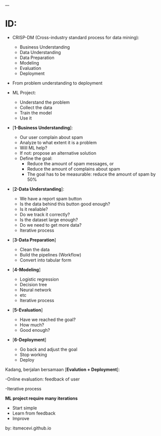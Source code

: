 __

# ID:

* CRISP-DM (Cross-industry standard process for data mining):
   * Business Understanding
   * Data Understanding
   * Data Preparation
   * Modeling
   * Evaluation
   * Deployment

* From problem understanding to deployment
* ML Project:
  * Understand the problem
  * Collect the data
  * Train the model
  * Use it
 
* [**1-Business Understanding**]:
    * Our user complain about spam
    * Analyze to what extent it is a problem
    * Will ML help?
    * If not: propose an alternative solution
    *  Define the goal:
        * Reduce the amount of spam messages, or
        * Reduce the amount of complains about spam
        * The goal has to be measurable: reduce the amount of spam by 50%
 

* [**2-Data Understanding**]:
  * We have a report spam button
  * Is the data behind this button good enough?
  * Is it realiable?
  * Do we track it correctly?
  * Is the dataset large enough?
  * Do we need to get more data?
  * Iterative process


* [**3-Data Preparation**]
  * Clean the data
  * Build the pipelines (Workflow)
  * Convert into tabular form


* [**4-Modeling**]
  * Logistic regression
  * Decision tree
  * Neural network
  * etc
  * Iterative process
 
* [**5-Evaluation**]
  * Have we reached the goal?
  * How much?
  * Good enough?
 
* [**6-Deployment**]
  * Go back and adjust the goal
  * Stop working
  * Deploy

Kadang, berjalan bersamaan [**Evalution + Deployment**]:

-Online evaluation: feedback of user

-Iterative process

**ML project require many iterations**

* Start simple
* Learn from feedback
* Improve

by: itsmecevi.github.io

